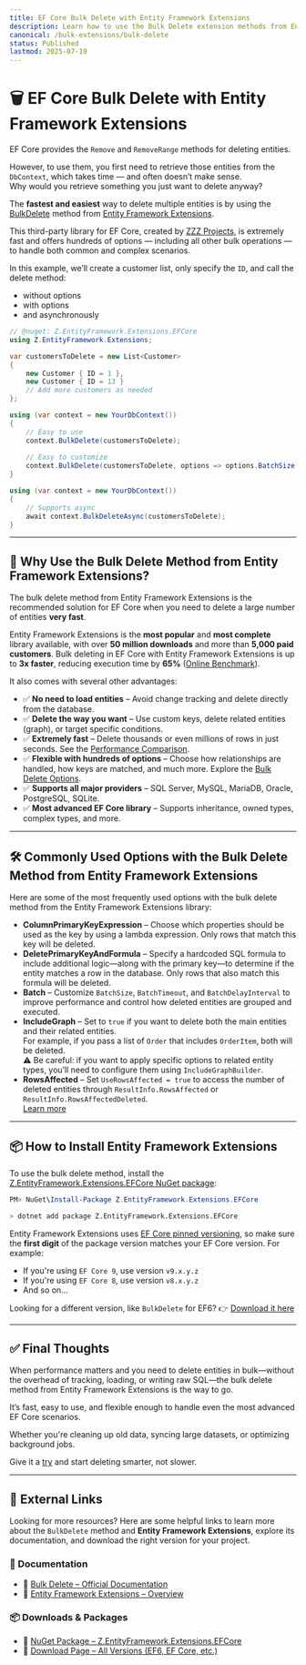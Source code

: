 ```yaml
---
title: EF Core Bulk Delete with Entity Framework Extensions  
description: Learn how to use the Bulk Delete extension methods from Entity Framework Extensions to delete entities from the database without tracking them in the DbContext.  
canonical: /bulk-extensions/bulk-delete  
status: Published  
lastmod: 2025-07-19  
---
```


# 🗑️ EF Core Bulk Delete with Entity Framework Extensions

EF Core provides the `Remove` and `RemoveRange` methods for deleting entities. 

However, to use them, you first need to retrieve those entities from the `DbContext`, which takes time — and often doesn’t make sense.  
Why would you retrieve something you just want to delete anyway?

The **fastest and easiest** way to delete multiple entities is by using the [BulkDelete](https://entityframework-extensions.net/bulk-delete) method from [Entity Framework Extensions](https://entityframework-extensions.net/).

This third-party library for EF Core, created by [ZZZ Projects](https://zzzprojects.com/), is extremely fast and offers hundreds of options — including all other bulk operations — to handle both common and complex scenarios.

In this example, we’ll create a customer list, only specify the `ID`, and call the delete method:
- without options  
- with options  
- and asynchronously

```csharp
// @nuget: Z.EntityFramework.Extensions.EFCore
using Z.EntityFramework.Extensions;

var customersToDelete = new List<Customer>
{
    new Customer { ID = 1 },
    new Customer { ID = 13 }
    // Add more customers as needed
};

using (var context = new YourDbContext())
{
    // Easy to use
    context.BulkDelete(customersToDelete);
    
    // Easy to customize
    context.BulkDelete(customersToDelete, options => options.BatchSize = 100);
}

using (var context = new YourDbContext())
{
    // Supports async
    await context.BulkDeleteAsync(customersToDelete);
}
````

---

## 🚀 Why Use the Bulk Delete Method from Entity Framework Extensions?

The bulk delete method from Entity Framework Extensions is the recommended solution for EF Core when you need to delete a large number of entities **very fast**.

Entity Framework Extensions is the **most popular** and **most complete** library available, with over **50 million downloads** and more than **5,000 paid customers**. Bulk deleting in EF Core with Entity Framework Extensions is up to **3x faster**, reducing execution time by **65%** ([Online Benchmark](https://dotnetfiddle.net/zzMQgZ)).

It also comes with several other advantages:

- ✅ **No need to load entities** – Avoid change tracking and delete directly from the database.
- ✅ **Delete the way you want** – Use custom keys, delete related entities (graph), or target specific conditions.
- ✅ **Extremely fast** – Delete thousands or even millions of rows in just seconds. See the [Performance Comparison](https://entityframework-extensions.net/bulk-delete#performance-comparison).
- ✅ **Flexible with hundreds of options** – Choose how relationships are handled, how keys are matched, and much more. Explore the [Bulk Delete Options](https://entityframework-extensions.net/bulk-delete#bulk-delete-options).
- ✅ **Supports all major providers** – SQL Server, MySQL, MariaDB, Oracle, PostgreSQL, SQLite.
- ✅ **Most advanced EF Core library** – Supports inheritance, owned types, complex types, and more.

---

## 🛠️ Commonly Used Options with the Bulk Delete Method from Entity Framework Extensions

Here are some of the most frequently used options with the bulk delete method from the Entity Framework Extensions library:

- **ColumnPrimaryKeyExpression** – Choose which properties should be used as the key by using a lambda expression. Only rows that match this key will be deleted.
- **DeletePrimaryKeyAndFormula** – Specify a hardcoded SQL formula to include additional logic—along with the primary key—to determine if the entity matches a row in the database. Only rows that also match this formula will be deleted.
- **Batch** – Customize `BatchSize`, `BatchTimeout`, and `BatchDelayInterval` to improve performance and control how deleted entities are grouped and executed.
- **IncludeGraph** – Set to `true` if you want to delete both the main entities and their related entities.  
  For example, if you pass a list of `Order` that includes `OrderItem`, both will be deleted.  
  ⚠️ Be careful: if you want to apply specific options to related entity types, you’ll need to configure them using `IncludeGraphBuilder`.
- **RowsAffected** – Set `UseRowsAffected = true` to access the number of deleted entities through `ResultInfo.RowsAffected` or `ResultInfo.RowsAffectedDeleted`.  
  [Learn more](https://entityframework-extensions.net/rows-affected)

---

## 📦 How to Install Entity Framework Extensions

To use the bulk delete method, install the [Z.EntityFramework.Extensions.EFCore NuGet package](https://www.nuget.org/packages/Z.EntityFramework.Extensions.EFCore/):

```powershell
PM> NuGet\Install-Package Z.EntityFramework.Extensions.EFCore
```

```bash
> dotnet add package Z.EntityFramework.Extensions.EFCore
```

Entity Framework Extensions uses [EF Core pinned versioning](https://entityframework-extensions.net/efcore-pinned-versioning), so make sure the **first digit** of the package version matches your EF Core version. For example:

* If you're using `EF Core 9`, use version `v9.x.y.z`
* If you're using `EF Core 8`, use version `v8.x.y.z`
* And so on...

Looking for a different version, like `BulkDelete` for EF6?
👉 [Download it here](https://entityframework-extensions.net/download)

---

## ✅ Final Thoughts

When performance matters and you need to delete entities in bulk—without the overhead of tracking, loading, or writing raw SQL—the bulk delete method from Entity Framework Extensions is the way to go.

It’s fast, easy to use, and flexible enough to handle even the most advanced EF Core scenarios.

Whether you're cleaning up old data, syncing large datasets, or optimizing background jobs.

Give it a [try](https://entityframework-extensions.net/bulk-delete) and start deleting smarter, not slower.

---

## 🔗 External Links

Looking for more resources? Here are some helpful links to learn more about the `BulkDelete` method and **Entity Framework Extensions**, explore its documentation, and download the right version for your project.

### 📘 Documentation

* 🔗 [Bulk Delete – Official Documentation](https://entityframework-extensions.net/bulk-delete)
* 🔗 [Entity Framework Extensions – Overview](https://entityframework-extensions.net/)

### 📦 Downloads & Packages

* 🔗 [NuGet Package – Z.EntityFramework.Extensions.EFCore](https://www.nuget.org/packages/Z.EntityFramework.Extensions.EFCore)
* 🔗 [Download Page – All Versions (EF6, EF Core, etc.)](https://entityframework-extensions.net/download)